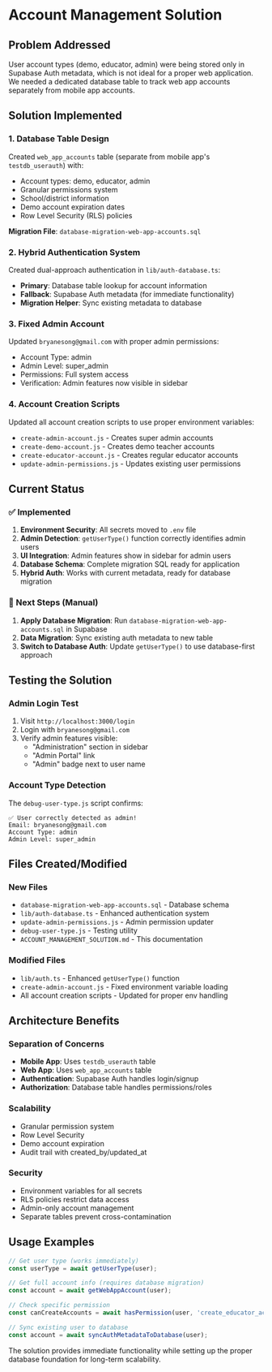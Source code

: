 # Account Management Solution

## Problem Addressed
User account types (demo, educator, admin) were being stored only in Supabase Auth metadata, which is not ideal for a proper web application. We needed a dedicated database table to track web app accounts separately from mobile app accounts.

## Solution Implemented

### 1. Database Table Design
Created `web_app_accounts` table (separate from mobile app's `testdb_userauth`) with:
- Account types: demo, educator, admin
- Granular permissions system
- School/district information
- Demo account expiration dates
- Row Level Security (RLS) policies

**Migration File**: `database-migration-web-app-accounts.sql`

### 2. Hybrid Authentication System
Created dual-approach authentication in `lib/auth-database.ts`:
- **Primary**: Database table lookup for account information
- **Fallback**: Supabase Auth metadata (for immediate functionality)
- **Migration Helper**: Sync existing metadata to database

### 3. Fixed Admin Account
Updated `bryanesong@gmail.com` with proper admin permissions:
- Account Type: admin
- Admin Level: super_admin  
- Permissions: Full system access
- Verification: Admin features now visible in sidebar

### 4. Account Creation Scripts
Updated all account creation scripts to use proper environment variables:
- `create-admin-account.js` - Creates super admin accounts
- `create-demo-account.js` - Creates demo teacher accounts  
- `create-educator-account.js` - Creates regular educator accounts
- `update-admin-permissions.js` - Updates existing user permissions

## Current Status

### ✅ Implemented
1. **Environment Security**: All secrets moved to `.env` file
2. **Admin Detection**: `getUserType()` function correctly identifies admin users
3. **UI Integration**: Admin features show in sidebar for admin users
4. **Database Schema**: Complete migration SQL ready for application
5. **Hybrid Auth**: Works with current metadata, ready for database migration

### 🔄 Next Steps (Manual)
1. **Apply Database Migration**: Run `database-migration-web-app-accounts.sql` in Supabase
2. **Data Migration**: Sync existing auth metadata to new table
3. **Switch to Database Auth**: Update `getUserType()` to use database-first approach

## Testing the Solution

### Admin Login Test
1. Visit `http://localhost:3000/login`
2. Login with `bryanesong@gmail.com`
3. Verify admin features visible:
   - "Administration" section in sidebar
   - "Admin Portal" link
   - "Admin" badge next to user name

### Account Type Detection
The `debug-user-type.js` script confirms:
```
✅ User correctly detected as admin!
Email: bryanesong@gmail.com
Account Type: admin
Admin Level: super_admin
```

## Files Created/Modified

### New Files
- `database-migration-web-app-accounts.sql` - Database schema
- `lib/auth-database.ts` - Enhanced authentication system
- `update-admin-permissions.js` - Admin permission updater
- `debug-user-type.js` - Testing utility
- `ACCOUNT_MANAGEMENT_SOLUTION.md` - This documentation

### Modified Files
- `lib/auth.ts` - Enhanced `getUserType()` function
- `create-admin-account.js` - Fixed environment variable loading
- All account creation scripts - Updated for proper env handling

## Architecture Benefits

### Separation of Concerns
- **Mobile App**: Uses `testdb_userauth` table
- **Web App**: Uses `web_app_accounts` table
- **Authentication**: Supabase Auth handles login/signup
- **Authorization**: Database table handles permissions/roles

### Scalability
- Granular permission system
- Row Level Security
- Demo account expiration
- Audit trail with created_by/updated_at

### Security
- Environment variables for all secrets
- RLS policies restrict data access
- Admin-only account management
- Separate tables prevent cross-contamination

## Usage Examples

```typescript
// Get user type (works immediately)
const userType = await getUserType(user);

// Get full account info (requires database migration)
const account = await getWebAppAccount(user);

// Check specific permission
const canCreateAccounts = await hasPermission(user, 'create_educator_accounts');

// Sync existing user to database
const account = await syncAuthMetadataToDatabase(user);
```

The solution provides immediate functionality while setting up the proper database foundation for long-term scalability.